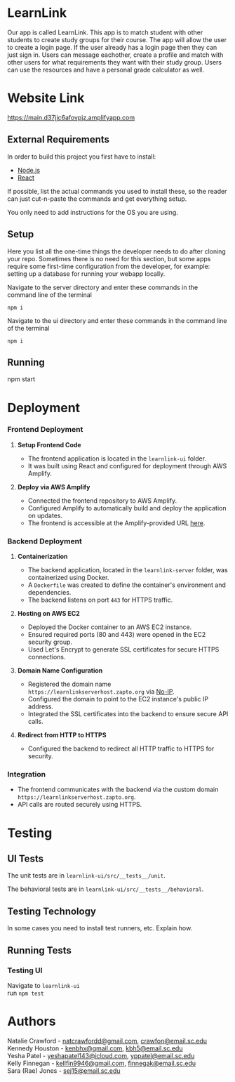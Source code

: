 # LearnLink
Our app is called LearnLink. This app is to match student with other students
to create study groups for their course. The app will allow the user to create a login page. 
If the user already has a login page then they can just sign in.
Users can message eachother, create a profile and match with other users for what requirements they want with their study group. 
Users can use the resources and have a personal grade calculator as well.

# Website Link
https://main.d37jjc6afovpjz.amplifyapp.com


## External Requirements

In order to build this project you first have to install:

-   [Node.js](https://nodejs.org/en/)
-   [React](https://github.com/facebook/create-react-app)

If possible, list the actual commands you used to install these, so the reader
can just cut-n-paste the commands and get everything setup.

You only need to add instructions for the OS you are using.

## Setup


Here you list all the one-time things the developer needs to do after cloning
your repo. Sometimes there is no need for this section, but some apps require
some first-time configuration from the developer, for example: setting up a
database for running your webapp locally.

Navigate to the server directory and enter these commands in the command line of the terminal
```
npm i
```

Navigate to the ui directory and enter these commands in the command line of the terminal
```
npm i
```

## Running

npm start

# Deployment

### **Frontend Deployment**
1. **Setup Frontend Code**  
   - The frontend application is located in the `learnlink-ui` folder.  
   - It was built using React and configured for deployment through AWS Amplify.

2. **Deploy via AWS Amplify**  
   - Connected the frontend repository to AWS Amplify.  
   - Configured Amplify to automatically build and deploy the application on updates.  
   - The frontend is accessible at the Amplify-provided URL [here](https://main.d37jjc6afovpjz.amplifyapp.com).


### **Backend Deployment**
1. **Containerization**  
   - The backend application, located in the `learnlink-server` folder, was containerized using Docker.  
   - A `Dockerfile` was created to define the container's environment and dependencies.  
   - The backend listens on port `443` for HTTPS traffic.

2. **Hosting on AWS EC2**  
   - Deployed the Docker container to an AWS EC2 instance.  
   - Ensured required ports (80 and 443) were opened in the EC2 security group.  
   - Used Let's Encrypt to generate SSL certificates for secure HTTPS connections.

3. **Domain Name Configuration**  
   - Registered the domain name `https://learnlinkserverhost.zapto.org` via [No-IP](https://www.noip.com).  
   - Configured the domain to point to the EC2 instance's public IP address.  
   - Integrated the SSL certificates into the backend to ensure secure API calls.

4. **Redirect from HTTP to HTTPS**  
   - Configured the backend to redirect all HTTP traffic to HTTPS for security.


### **Integration**  
- The frontend communicates with the backend via the custom domain `https://learnlinkserverhost.zapto.org`.  
- API calls are routed securely using HTTPS.

# Testing

## UI Tests
The unit tests are in `learnlink-ui/src/__tests__/unit`.

The behavioral tests are in `learnlink-ui/src/__tests__/behavioral`.

## Testing Technology

In some cases you need to install test runners, etc. Explain how.

## Running Tests

### Testing UI
Navigate to `learnlink-ui` \
run `npm test`

# Authors

Natalie Crawford - natcrawfordd@gmail.com, crawfon@email.sc.edu \
Kennedy Houston - kenbhx@gmail.com, kbh5@email.sc.edu \
Yesha Patel - yeshapatel143@icloud.com, yppatel@email.sc.edu \
Kelly Finnegan - kellfin9946@gmail.com, finnegak@email.sc.edu \
Sara (Rae) Jones - sej15@email.sc.edu
